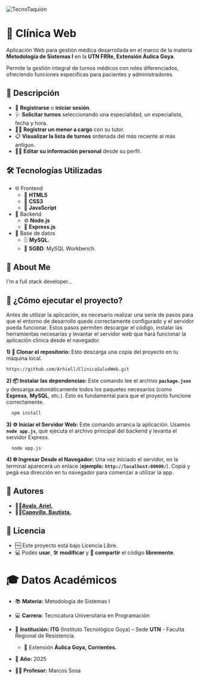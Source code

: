 
![TecnoTaquión](https://img.freepik.com/vector-gratis/cruz-medica-vector-diseno-logotipo-hospital_53876-136743.jpg?semt=ais_items_boosted&w=740)


#   🏥      **Clínica Web**

Aplicación Web para gestión médica desarrollada en el marco de la materia **Metodología de Sistemas I** en la **UTN FRRe, Extensión Áulica Goya**.

Permite la gestión integral de turnos médicos con roles diferenciados, ofreciendo funciones específicas para pacientes y administradores.




## 🧾 Descripción

 - 📝 **Registrarse** o **iniciar sesión**.
 - 🩺 **Solicitar turnos** seleccionando una especialidad, un especialista, fecha y hora.
 - 👨‍👧 **Registrar un menor a cargo** con su tutor.
 - 📋 **Visualizar la lista de turnos** ordenada del más reciente al más antiguo.
 - 🧑‍💻 **Editar su información personal** desde su perfil.



## 🛠️ Tecnologías Utilizadas

- 🌐 Frontend
    - 🧱 **HTML5**
    - 🎨 **CSS3**
    - 🧠 **JavaScript**   
- 🔧 Backend
    - ⚙️ **Node.js**
    - 🚏 **Express.js**
-  🐬 Base de datos
    - 🗄️ **MySQL.**
    - 🧰 **SGBD**: MySQL Workbench.

## 🚀 About Me
I'm a full stack developer...


## 🚀 **¿Cómo ejecutar el proyecto?**

Antes de utilizar la aplicación, es necesario realizar una serie de pasos para que el entorno de desarrollo quede correctamente configurado y el servidor pueda funcionar. Estos pasos permiten descargar el código, instalar las herramientas necesarias y levantar el servidor web que hará funcionar la aplicación clínica desde el navegador.

**1) 🧬 Clonar el repositorio:**
    Esto descarga una copia del proyecto en tu máquina local.    
    
    https://github.com/Arhiell/ClinicaSaludWeb.git

**2) 📦 Instalar las dependencias:**
Este comando lee el archivo **```package.json```** y descarga automáticamente todos los paquetes necesarios (como **Express**, **MySQL**, etc.).
Esto es fundamental para que el proyecto funcione correctamente.

```bash
  npm install
```
**3) ⚙️ Iniciar el Servidor Web:**
Este comando arranca la aplicación. Usamos **```node app.js```**, que ejecuta el archivo principal del backend y levanta el servidor Express.

      node app.js

**4) 🌐 Ingresar Desde el Navegador:**
Una vez iniciado el servidor, en la terminal aparecerá un enlace (**ejemplo:** **```http://localhost:00000/```**). Copiá y pegá esa dirección en tu navegador para comenzar a utilizar la app.
    
## 👥 Autores

- 👨‍💻[**Ayala, Ariel.**](https://github.com/Arhiell)
- 👨‍💻[**Capovilla, Bautista.**](https://github.com/BautiC-9)


## 📝 Licencia

- 🆓 Este proyecto está bajo Licencia Libre.
- 💻 Podés **usar**, 🛠️ **modificar** y 🤝 **compartir** el código **libremente**.
#
# 🎓 Datos Académicos
* 📚 **Materia:** Metodología de Sistemas I
* 💻 **Carrera:** Tecnicatura Universitaria en Programación
* 🏫 **Institución:** **ITG** (Instituto Tecnológico Goya) – Sede **UTN** - Faculta Regional de Resistencia.
    * 📍 Extensión **Áulica Goya, Corrientes.**

* 📅 **Año:** 2025

* 👨‍🏫 **Profesor:** Marcos Sosa

